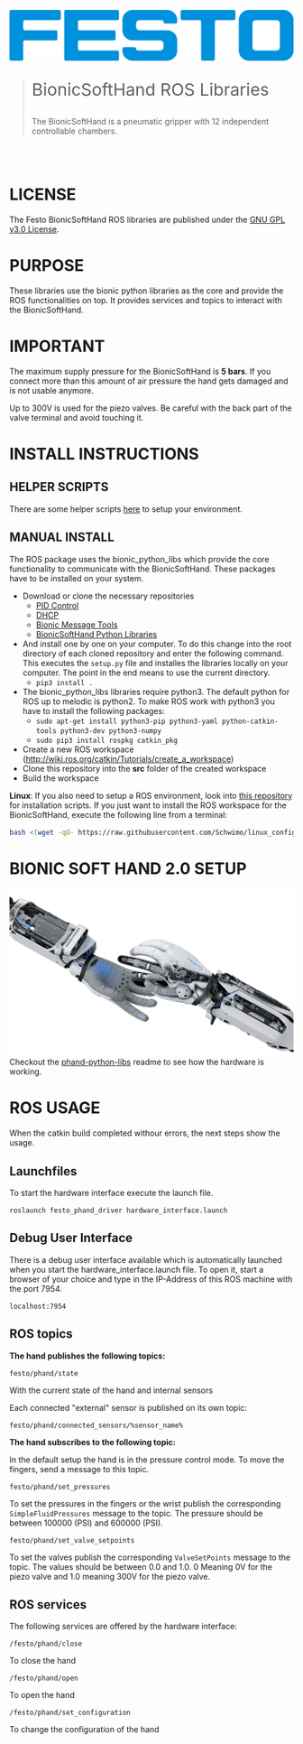 [![FESTO](images/logo.png)](https://www.festo.com/group/de/cms/10156.htm)

> <p style="font-size:30px">BionicSoftHand ROS Libraries </p>
> The BionicSoftHand is a pneumatic gripper with 12 independent controllable chambers. 

<br></br>

# LICENSE
The Festo BionicSoftHand ROS libraries are published under the [GNU GPL v3.0 License](https://www.gnu.org/licenses/gpl-3.0.de.html).

# PURPOSE
These libraries use the bionic python libraries as the core and provide the ROS functionalities on top. It provides services and topics to interact with the BionicSoftHand.

# IMPORTANT
The maximum supply pressure for the BionicSoftHand is **5 bars**. If you connect more than this amount of air pressure the hand gets damaged and is not usable anymore.

Up to 300V is used for the piezo valves. Be careful with the back part of the valve terminal and avoid touching it.

# INSTALL INSTRUCTIONS

## HELPER SCRIPTS
There are some helper scripts [here](https://github.com/Schwimo/linux_config) to setup your environment.

## MANUAL INSTALL
The ROS package uses the bionic_python_libs which provide the core functionality to communicate with the BionicSoftHand. 
These packages have to be installed on your system. 

* Download or clone the necessary repositories
    * [PID Control](https://github.com/Schwimo/bionic-pid-control)
    * [DHCP](https://github.com/Schwimo/bionic-dhcp)
    * [Bionic Message Tools](https://github.com/Schwimo/bionic-message-tools)
    * [BionicSoftHand Python Libraries](https://github.com/Schwimo/phand-python-libs)
* And install one by one on your computer. To do this change into the root directory of each cloned repository and enter the following command. This executes the `setup.py` file and installes the libraries locally on your computer. The point in the end means to use the current directory.
    * `` pip3 install .  ``
* The bionic_python_libs libraries require python3. The default python for ROS up to melodic is python2. To make ROS work with python3 you have to install the following packages: 
    * `` sudo apt-get install python3-pip python3-yaml python-catkin-tools python3-dev python3-numpy ``
    * `` sudo pip3 install rospkg catkin_pkg ``
* Create a new ROS workspace (http://wiki.ros.org/catkin/Tutorials/create_a_workspace)
* Clone this repository into the **src** folder of the created workspace
* Build the workspace

**Linux**:
If you also need to setup a ROS environment, look into [this repository](https://github.com/Schwimo/linux_config) for installation scripts. If you just want to install the ROS workspace for the BionicSoftHand, execute the following line from a terminal:
```bash
bash <(wget -qO- https://raw.githubusercontent.com/Schwimo/linux_config/master/scripts/setup_phand.bash)
```

# BIONIC SOFT HAND 2.0 SETUP
[![FESTO](images/bionic_soft_hand.png)](https://www.festo.com/group/de/cms/10156.htm)
Checkout the [phand-python-libs](https://github.com/Schwimo/phand-python-libs) readme to see how the hardware is working.

# ROS USAGE
When the catkin build completed withour errors, the next steps show the usage.

## Launchfiles
To start the hardware interface execute the launch file.
```
roslaunch festo_phand_driver hardware_interface.launch
```

## Debug User Interface
There is a debug user interface available which is automatically launched when you start the hardware_interface.launch file.
To open it, start a browser of your choice and type in the IP-Address of this ROS machine with the port 7954. 
```
localhost:7954
```

## ROS topics
**The hand publishes the following topics:**
```
festo/phand/state
```
With the current state of the hand and internal sensors

Each connected "external" sensor is published on its own topic:
```
festo/phand/connected_sensors/%sensor_name%
```

**The hand subscribes to the following topic:**

In the default setup the hand is in the pressure control mode. To move the fingers, send a message to this topic.
```
festo/phand/set_pressures
```
To set the pressures in the fingers or the wrist publish the corresponding `SimpleFluidPressures` message to the topic.
The pressure should be between 100000 (PSI) and 600000 (PSI).

```
festo/phand/set_valve_setpoints
```
To set the valves publish the corresponding `ValveSetPoints` message to the topic.
The values should be between 0.0 and 1.0. 0 Meaning 0V for the piezo valve and 1.0 meaning 300V for the piezo valve.

## ROS services
The following services are offered by the hardware interface:

```
/festo/phand/close
```
To close the hand 
```
/festo/phand/open
```
To open the hand
```
/festo/phand/set_configuration
```
To change the configuration of the hand
